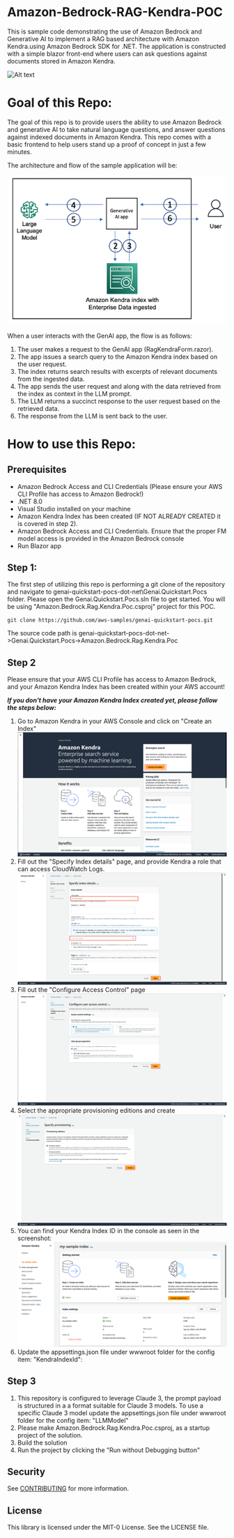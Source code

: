 # Amazon-Bedrock-RAG-Kendra-POC

This is sample code demonstrating the use of Amazon Bedrock and Generative AI to implement a RAG based architecture with Amazon Kendra.using Amazon Bedrock SDK for .NET. The application is constructed with a simple blazor front-end where users can ask questions against documents stored in Amazon Kendra.

![Alt text](images/demo.gif)

# **Goal of this Repo:**

The goal of this repo is to provide users the ability to use Amazon Bedrock and generative AI to take natural language questions, and answer questions against indexed documents in Amazon Kendra.
This repo comes with a basic frontend to help users stand up a proof of concept in just a few minutes.

The architecture and flow of the sample application will be:

![Alt text](images/kendra-rag-architecture.png "POC Architecture")

When a user interacts with the GenAI app, the flow is as follows:

1. The user makes a request to the GenAI app (RagKendraForm.razor).
2. The app issues a search query to the Amazon Kendra index based on the user request.
3. The index returns search results with excerpts of relevant documents from the ingested data.
4. The app sends the user request and along with the data retrieved from the index as context in the LLM prompt.
5. The LLM returns a succinct response to the user request based on the retrieved data.
6. The response from the LLM is sent back to the user.

# How to use this Repo:

## Prerequisites

- Amazon Bedrock Access and CLI Credentials (Please ensure your AWS CLI Profile has access to Amazon Bedrock!)
- .NET 8.0
- Visual Studio installed on your machine
- Amazon Kendra Index has been created (IF NOT ALREADY CREATED it is covered in step 2).
- Amazon Bedrock Access and CLI Credentials. Ensure that the proper FM model access is provided in the Amazon Bedrock console
- Run Blazor app

## Step 1:

The first step of utilizing this repo is performing a git clone of the repository and navigate to genai-quickstart-pocs-dot-net\Genai.Quickstart.Pocs folder. Please open the Genai.Quickstart.Pocs.sln file to get started. 
You will be using "Amazon.Bedrock.Rag.Kendra.Poc.csproj" project for this POC. 

```
git clone https://github.com/aws-samples/genai-quickstart-pocs.git
```

The source code path is genai-quickstart-pocs-dot-net->Genai.Quickstart.Pocs->Amazon.Bedrock.Rag.Kendra.Poc

## Step 2
Please ensure that your AWS CLI Profile has access to Amazon Bedrock, and your Amazon Kendra Index has been created within your AWS account!

**_If you don't have your Amazon Kendra Index created yet, please follow the steps below:_**

1. Go to Amazon Kendra in your AWS Console and click on "Create an Index" ![Alt text](images/Amazon_kendra_homepage.png "Kendra Homepage")
2. Fill out the "Specify Index details" page, and provide Kendra a role that can access CloudWatch Logs. ![Alt text](images/kendra_specify_index_details.png "Kendra Specify Details Page")
3. Fill out the "Configure Access Control" page ![Alt text](images/kendra_access_control.png "Kendra Access Control")
4. Select the appropriate provisioning editions and create ![Alt text](images/specify_provisioning_kendra.png "Kendra Edition Selection")
5. You can find your Kendra Index ID in the console as seen in the screenshot: ![Alt text](images/kendra_screen_shot.png "Kendra Index")
6. Update the appsettings.json file under wwwroot folder for the config item: "KendraIndexId":

## Step 3
1. This repository is configured to leverage Claude 3, the prompt payload is structured in a a format suitable for Claude 3 models. To use a specific Claude 3 model update the appsettings.json file under wwwroot folder for the config item: "LLMModel"
1. Please make Amazon.Bedrock.Rag.Kendra.Poc.csproj, as a startup project of the solution.
2. Build the solution
3. Run the project by clicking the "Run without Debugging button"

## Security

See [CONTRIBUTING](CONTRIBUTING.md#security-issue-notifications) for more information.

## License

This library is licensed under the MIT-0 License. See the LICENSE file.